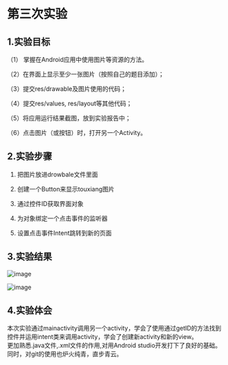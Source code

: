 # 第三次实验

## 1.实验目标

 （1） 掌握在Android应用中使用图片等资源的方法。

 （2）在界面上显示至少一张图片（按照自己的题目添加）；

 （3）提交res/drawable及图片使用的代码；

 （4）提交res/values, res/layout等其他代码；

  （5）将应用运行结果截图，放到实验报告中；

  （6）点击图片（或按钮）时，打开另一个Activity。

## 2.实验步骤

  1. 把图片放进drowbale文件里面
  
  2. 创建一个Button来显示touxiang图片
  
  3. 通过控件ID获取界面对象
  
  4. 为对象绑定一个点击事件的监听器
  
  5. 设置点击事件Intent跳转到新的页面

## 3.实验结果
![image](https://github.com/h-higgins/android-labs-2018/blob/master/com1614080901119/clicktouxiang%233.png)

![image](https://github.com/h-higgins/android-labs-2018/blob/master/com1614080901119/enterpersonalspace%233.png)

## 4.实验体会
  本次实验通过mainactivity调用另一个activity，学会了使用通过getID的方法找到控件并运用intent类来调用activity，学会了创建新activity和新的view。  
  更加熟悉.java文件,.xml文件的作用,对用Android studio开发打下了良好的基础。同时，对git的使用也炉火纯青，直步青云。
